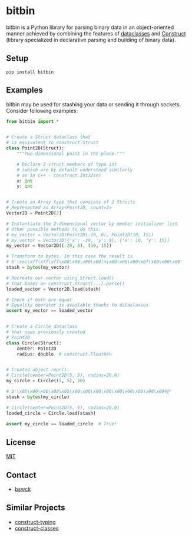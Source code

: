 # bitbin

bitbin is a Python library for parsing binary data in an object-oriented manner achieved by 
combining the features of [dataclasses](https://docs.python.org/3/library/dataclasses.html) and 
[Construct](https://construct.readthedocs.io/en/latest/index.html) 
(library specialized in declarative parsing and building of binary data).

## Setup
`pip install bitbin`

## Examples
bitbin may be used for stashing your data or sending it through sockets.
Consider following examples:

```py
from bitbin import *


# Create a Struct dataclass that 
# is equivalent to construct.Struct
class Point2D(Struct):
    """Two-dimensional point in the plane."""

    # Declare 2 struct members of type int 
    # (which are by default understood similarly
    # as in C++ - construct.Int32sn)
    x: int
    y: int


# Create an Array type that consists of 2 Structs
# Represented as Array<Point2D, count=2>
Vector2D = Point2D[2]

# Instantiate the 2-dimensional vector by member initializer list
# Other possible methods to do this:
# my_vector = Vector2D(Point2D(-20, 8), Point2D(10, 15))
# my_vector = Vector2D({'x': -20, 'y': 8}, {'x': 10, 'y': 15})
my_vector = Vector2D((-20, 8), (10, 15))

# Transform to bytes. In this case the result is
# b'\xec\xff\xff\xff\x08\x00\x00\x00\n\x00\x00\x00\x0f\x00\x00\x00'
stash = bytes(my_vector)

# Recreate our vector using Struct.load()
# that bases on construct.Struct(...).parse()
loaded_vector = Vector2D.load(stash)

# Check if both are equal
# Equality operator is available thanks to dataclasses
assert my_vector == loaded_vector


# Create a Circle dataclass
# that uses previously created
# Point2D
class Circle(Struct):
    center: Point2D
    radius: double  # construct.Float64n


# Created object repr():
# Circle(center=Point2D(5, 5), radius=20.0)
my_circle = Circle((5, 5), 20)

# b'\x05\x00\x00\x00\x05\x00\x00\x00\x00\x00\x00\x00\x00\x004@'
stash = bytes(my_circle)

# Circle(center=Point2D(5, 5), radius=20.0)
loaded_circle = Circle.load(stash)

assert my_circle == loaded_circle  # True!
```

## License
[MIT](https://choosealicense.com/licenses/mit/)

## Contact
* [bswck](https://github.com/bswck)

## Similar Projects
* [construct-typing](https://github.com/timrid/construct-typing)
* [construct-classes](https://github.com/matejcik/construct-classes)

